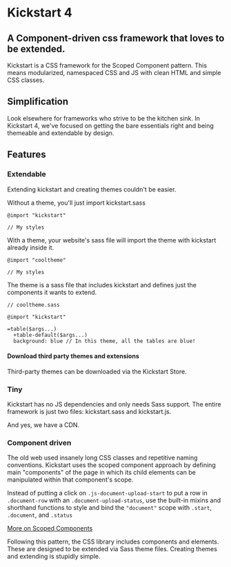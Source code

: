 # Kickstart 4

## A Component-driven css framework that loves to be extended.

Kickstart is a CSS framework for the Scoped Component pattern. This means
modularized, namespaced CSS and JS with clean HTML and simple CSS classes.

## Simplification

Look elsewhere for frameworks who strive to be the kitchen sink. In Kickstart 4,
we've focused on getting the bare essentials right and being themeable and
extendable by design.

## Features

### Extendable

Extending kickstart and creating themes couldn't be easier.

Without a theme, you'll just import kickstart.sass

    @import "kickstart"

    // My styles

With a theme, your website's sass file will import the theme with kickstart already inside it.

    @import "cooltheme"

    // My styles
    
The theme is a sass file that includes kickstart and defines just the components it wants to extend.

    // cooltheme.sass

    @import "kickstart"

    =table($args...)
      +table-default($args...)
      background: blue // In this theme, all the tables are blue!
      
#### Download third party themes and extensions

Third-party themes can be downloaded via the Kickstart Store.

### Tiny

Kickstart has no JS dependencies and only needs Sass support. The entire
framework is just two files: kickstart.sass and kickstart.js.

And yes, we have a CDN.

### Component driven

The old web used insanely long CSS classes and repetitive naming conventions.
Kickstart uses the scoped component approach by defining main "components" of
the page in which its child elements can be manipulated within that component's
scope.

Instead of putting a click on `.js-document-upload-start` to put a row in
`.document-row` with an `.document-upload-status`, use the built-in mixins and
shorthand functions to style and bind the `"document"` scope with `.start`,
`.document`, and `.status`

[More on Scoped Components](https://gist.github.com/adamjgrant/599530dab67db17c5b2d)

Following this pattern, the CSS library includes components and elements. These are
designed to be extended via Sass theme files. Creating themes and extending is
stupidly simple.
